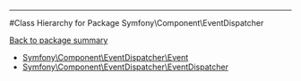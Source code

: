 - - -

#Class Hierarchy for Package Symfony\Component\EventDispatcher

<div><a href='https://github.com/JeyDotC/Hirudo-docs/blob/master/Symfony/Component/EventDispatcher/'>Back to package summary</a></div>

<ul>
<li><a href="https://github.com/JeyDotC/Hirudo-docs/blob/master/Symfony/Component/EventDispatcher/Event.md">Symfony\Component\EventDispatcher\Event</a></li>
<li><a href="https://github.com/JeyDotC/Hirudo-docs/blob/master/Symfony/Component/EventDispatcher/EventDispatcher.md">Symfony\Component\EventDispatcher\EventDispatcher</a></li>
</ul>
